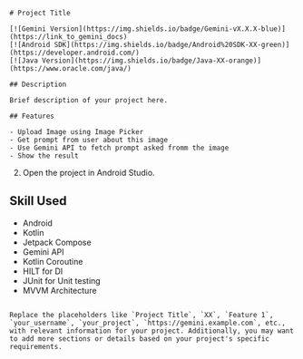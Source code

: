 ```
# Project Title

[![Gemini Version](https://img.shields.io/badge/Gemini-vX.X.X-blue)](https://link_to_gemini_docs)
[![Android SDK](https://img.shields.io/badge/Android%20SDK-XX-green)](https://developer.android.com/)
[![Java Version](https://img.shields.io/badge/Java-XX-orange)](https://www.oracle.com/java/)

## Description

Brief description of your project here.

## Features

- Upload Image using Image Picker
- Get prompt from user about this image
- Use Gemini API to fetch prompt asked fromm the image
- Show the result
   ```
2. Open the project in Android Studio.

## Skill Used
- Android
- Kotlin
- Jetpack Compose
- Gemini API
- Kotlin Coroutine
- HILT for DI
- JUnit for Unit testing
- MVVM Architecture

```

Replace the placeholders like `Project Title`, `XX`, `Feature 1`, `your_username`, `your_project`, `https://gemini.example.com`, etc., with relevant information for your project. Additionally, you may want to add more sections or details based on your project's specific requirements.
